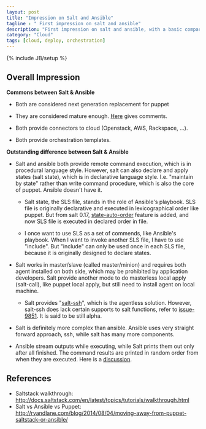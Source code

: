 ```yaml
---
layout: post
title: "Impression on Salt and Ansible"
tagline : " First impression on salt and ansible"
description: "First impression on salt and ansible, with a basic comparasion"
category: "Cloud"
tags: [cloud, deploy, orchestration]
---
```

{% include JB/setup %}

## Overall Impression

**Commons between Salt & Ansible**

* Both are considered next generation replacement for puppet
    
* They are considered mature enough. [Here](http://docs.saltstack.com/en/latest/topics/tutorials/walkthrough.html) gives comments.
    
* Both provide connectors to cloud (Openstack, AWS, Rackspace, ...).
    
* Both provide orchestration templates.

**Outstanding difference between Salt & Ansible**

* Salt and ansible both provide remote command execution, which is in procedural language style. However, salt can also declare and apply states (salt state), which is in declarative language style. I.e. "maintain by state" rather than write command procedure, which is also the core of puppet. Ansible doesn't have it.
    
    * Salt state, the SLS file, stands in the role of Ansible's playbook. SLS file is originally declarative and executed in lexicographical order like puppet. But from salt 0.17, [state-auto-order](http://docs.saltstack.com/en/latest/topics/releases/0.17.0.html?highlight=auto%20order#state-auto-order) feature is added, and now SLS file is executed in declared order in file.

    * I once want to use SLS as a set of commends, like Ansible's playbook. When I want to invoke another SLS file, I have to use "include".  But "include" can only be used once in each SLS file, because it is originally designed to declare states.

* Salt works in master/slave (called master/minion) and requires both agent installed on both side, which may be prohibited by application developers. Salt provide another mode to do masterless local apply (salt-call), like puppet local apply, but still need to install agent on local machine.

    * Salt provides "[salt-ssh](http://docs.saltstack.com/en/latest/topics/ssh/)", which is the agentless solution. However, salt-ssh does lack certain supports to salt functions, refer to [issue-9851](https://github.com/saltstack/salt/issues/9851). It is said to be still alpha. 


* Salt is definitely more complex than ansible. Ansible uses very straight forward approach, ssh, while salt has many more components.

* Ansible stream outputs while executing, while Salt prints them out only after all finished. The command results are printed in random order from when they are executed. Here is a [discussion](https://groups.google.com/forum/#!topic/salt-users/ikAVtZnuB30).

## References

* Saltstack walkthrough: <http://docs.saltstack.com/en/latest/topics/tutorials/walkthrough.html>
* Salt vs Ansible vs Puppet: <http://ryandlane.com/blog/2014/08/04/moving-away-from-puppet-saltstack-or-ansible/>
